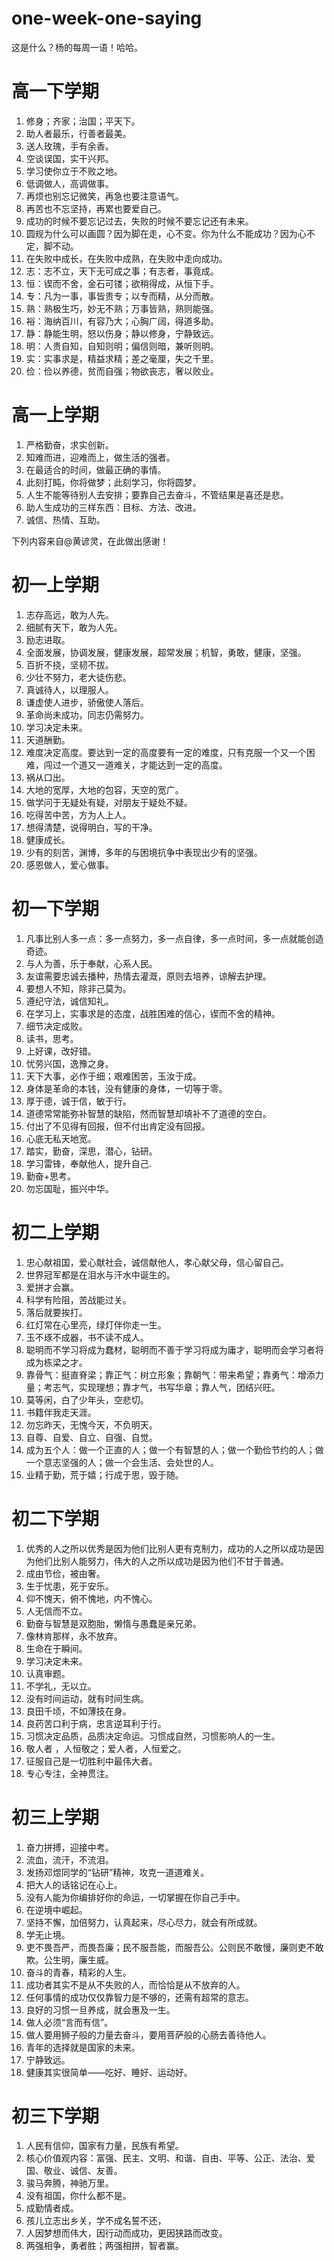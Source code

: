 one-week-one-saying
===================
这是什么？杨的每周一语！哈哈。

高一下学期
===================
1.  修身；齐家；治国；平天下。
2.  助人者最乐，行善者最美。
3.  送人玫瑰，手有余香。
4.  空谈误国，实干兴邦。
5.  学习使你立于不败之地。
6.  低调做人，高调做事。
7.  再烦也别忘记微笑，再急也要注意语气。
8.  再苦也不忘坚持，再累也要爱自己。
9.  成功的时候不要忘记过去，失败的时候不要忘记还有未来。
10. 圆规为什么可以画圆？因为脚在走，心不变。你为什么不能成功？因为心不定，脚不动。
11. 在失败中成长，在失败中成熟，在失败中走向成功。
12. 志：志不立，天下无可成之事；有志者，事竟成。
13. 恒：锲而不舍，金石可镂；欲稍得成，从恒下手。
14. 专：凡为一事，事皆贵专；以专而精，从分而散。
15. 熟：熟极生巧，妙无不熟；万事皆熟，熟则能强。
16. 裕：海纳百川，有容乃大；心胸广阔，得道多助。
17. 静：静能生明，怒以伤身；静以修身，宁静致远。
18. 明：人贵自知，自知则明；偏信则暗，兼听则明。
19. 实：实事求是，精益求精；差之毫厘，失之千里。
20. 俭：俭以养德，贫而自强；物欲丧志，奢以败业。

高一上学期
===================
1.  严格勤奋，求实创新。
2.  知难而进，迎难而上，做生活的强者。
3.  在最适合的时间，做最正确的事情。
4.  此刻打盹，你将做梦；此刻学习，你将圆梦。
5.  人生不能等待别人去安排；要靠自己去奋斗，不管结果是喜还是悲。
6.  助人生成功的三样东西：目标、方法、改进。
7.  诚信、热情、互助。


下列内容来自@黄谚灵，在此做出感谢！</br>

初一上学期
===================
1.  志存高远，敢为人先。
2.  细腻有天下，敢为人先。
3.  励志进取。
4.  全面发展，协调发展，健康发展，超常发展；机智，勇敢，健康，坚强。
5.  百折不挠，坚韧不拔。
6.  少壮不努力，老大徒伤悲。
7.  真诚待人，以理服人。
8.  谦虚使人进步，骄傲使人落后。
9.  革命尚未成功，同志仍需努力。
10. 学习决定未来。
11. 天道酬勤。
12. 难度决定高度。要达到一定的高度要有一定的难度，只有克服一个又一个困难，闯过一个道又一道难关，才能达到一定的高度。
13. 祸从口出。
14. 大地的宽厚，大地的包容，天空的宽广。
15. 做学问于无疑处有疑，对朋友于疑处不疑。
16. 吃得苦中苦，方为人上人。
17. 想得清楚，说得明白，写的干净。
18. 健康成长。
19. 少有的刻苦，渊博，多年的与困境抗争中表现出少有的坚强。
20. 感恩做人，爱心做事。


初一下学期
===================
1.  凡事比别人多一点：多一点努力，多一点自律，多一点时间，多一点就能创造奇迹。
2.  与人为善，乐于奉献，心系人民。
3.  友谊需要忠诚去播种，热情去灌溉，原则去培养，谅解去护理。
4.  要想人不知，除非己莫为。
5.  遵纪守法，诚信知礼。
6.  在学习上，实事求是的态度，战胜困难的信心，锲而不舍的精神。
7.  细节决定成败。
8.  读书，思考。
9.  上好课，改好错。
10. 忧劳兴国，逸豫之身。
11. 天下大事，必作于细；艰难困苦，玉汝于成。
12. 身体是革命的本钱，没有健康的身体，一切等于零。
13. 厚于德，诚于信，敏于行。
14. 道德常常能弥补智慧的缺陷，然而智慧却填补不了道德的空白。
15. 付出了不见得有回报，但不付出肯定没有回报。
16. 心底无私天地宽。
17. 踏实，勤奋，深思，潜心，钻研。
18. 学习雷锋，奉献他人，提升自己.
19. 勤奋+思考。
20. 勿忘国耻，振兴中华。

初二上学期
===================
1.  忠心献祖国，爱心献社会，诚信献他人，孝心献父母，信心留自己。
2.  世界冠军都是在泪水与汗水中诞生的。
3.  爱拼才会赢。
4.  科学有险阻，苦战能过关。
5.  落后就要挨打。
6.  红灯常在心里亮，绿灯伴你走一生。
7.  玉不琢不成器，书不读不成人。
8.  聪明而不学习将成为蠢材，聪明而不善于学习将成为庸才，聪明而会学习者将成为栋梁之才。
9.  靠骨气：挺直脊梁；靠正气：树立形象；靠朝气：带来希望；靠勇气：增添力量；考志气，实现理想；靠才气，书写华章；靠人气，团结兴旺。
10. 莫等闲，白了少年头，空悲切。
11. 书籍伴我走天涯。
12. 勿忘昨天，无愧今天，不负明天。
13. 自尊、自爱、自立、自强、自觉。
14. 成为五个人：做一个正直的人；做一个有智慧的人；做一个勤俭节约的人；做一个意志坚强的人；做一个会生活、会处世的人。
15. 业精于勤，荒于嬉；行成于思，毁于随。

初二下学期
===================
1.  优秀的人之所以优秀是因为他们比别人更有克制力，成功的人之所以成功是因为他们比别人能努力，伟大的人之所以成功是因为他们不甘于普通。
2.  成由节俭，被由奢。
3.  生于忧患，死于安乐。
4.  仰不愧天，俯不愧地，内不愧心。
5.  人无信而不立。
6.  勤奋与智慧是双胞胎，懒惰与愚蠢是亲兄弟。
7.  像林肯那样，永不放弃。
8.  生命在于瞬间。
9.  学习决定未来。
10. 认真审题。
11. 不学礼，无以立。
12. 没有时间运动，就有时间生病。
13. 良田千顷，不如薄技在身。
14. 良药苦口利于病，忠言逆耳利于行。
15. 习惯决定品质，品质决定命运。习惯成自然，习惯影响人的一生。
16. 敬人者 ，人恒敬之；爱人者，人恒爱之。
17. 征服自己是一切胜利中最伟大者。
18. 专心专注，全神贯注。

初三上学期
===================
1.  奋力拼搏，迎接中考。
2.  流血，流汗，不流泪。
3.  发扬邓煜同学的“钻研”精神，攻克一道道难关。
4.  把大人的话铭记在心上。
5.  没有人能为你编排好你的命运，一切掌握在你自己手中。
6.  在逆境中崛起。
7.  坚持不懈，加倍努力，认真起来，尽心尽力，就会有所成就。
8.  学无止境。
9.  吏不畏吾严，而畏吾廉；民不服吾能，而服吾公。公则民不敢慢，廉则吏不敢欺。公生明，廉生威。
10. 奋斗的青春，精彩的人生。
11. 成功者其实不是从不失败的人，而恰恰是从不放弃的人。
12. 任何事情的成功仅仅靠智力是不够的，还需有超常的意志。
13. 良好的习惯一旦养成，就会惠及一生。
14. 做人必须“言而有信”。
15. 做人要用狮子般的力量去奋斗，要用菩萨般的心肠去善待他人。
16. 青年的选择就是国家的未来。
17. 宁静致远。
18. 健康其实很简单——吃好、睡好、运动好。

初三下学期
===================
1.  人民有信仰，国家有力量，民族有希望。
2.  核心价值观内容：富强、民主、文明、和谐、自由、平等、公正、法治、爱国、敬业、诚信、友善。
3.  骏马奔腾，神驰万里。
4.  没有祖国，你什么都不是。
5.  成勤情者成。
6.  孩儿立志出乡关，学不成名誓不还，
7.  人因梦想而伟大，因行动而成功，更因狭路而改变。
8.  两强相争，勇者胜；两强相拼，智者赢。
